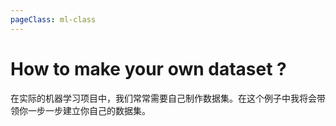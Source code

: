 ```yaml
---
pageClass: ml-class
---
```


# How to make your own dataset ?
在实际的机器学习项目中，我们常常需要自己制作数据集。在这个例子中我将会带领你一步一步建立你自己的数据集。